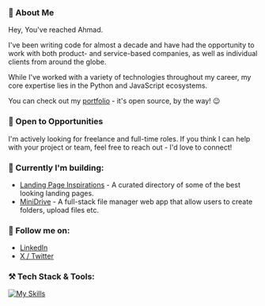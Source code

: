 ### 👋 About Me

Hey, You've reached Ahmad.

I've been writing code for almost a decade and have had the opportunity to work with both product- and service-based companies, as well as individual clients from around the globe.

While I've worked with a variety of technologies throughout my career, my core expertise lies in the Python and JavaScript ecosystems.

You can check out my [portfolio](https://ahmadgirach.com) - it's open source, by the way! 😉

### 🚀 Open to Opportunities

I'm actively looking for freelance and full-time roles.
If you think I can help with your project or team, feel free to reach out - I'd love to connect!

### 📎 Currently I'm building:

- [Landing Page Inspirations](https://landingpageinspirations.com) - A curated directory of some of the best looking landing pages.
- [MiniDrive](https://minidrive.vercel.app) - A full-stack file manager web app that allow users to create folders, upload files etc.

### 🤝 Follow me on:
- [LinkedIn](https://linkedin.com/in/ahmadgirach)
- [X / Twitter](https://x.com/MrAhmadGirach)

### ⚒ Tech Stack & Tools:
[![My Skills](https://skillicons.dev/icons?i=html,css,sass,tailwind,styledcomponents,py,js,ts,django,nodejs,express,mongodb,mysql,postgres,angular,react,nextjs,vscode,git,github,bash,netlify,postman)](https://skillicons.dev)
